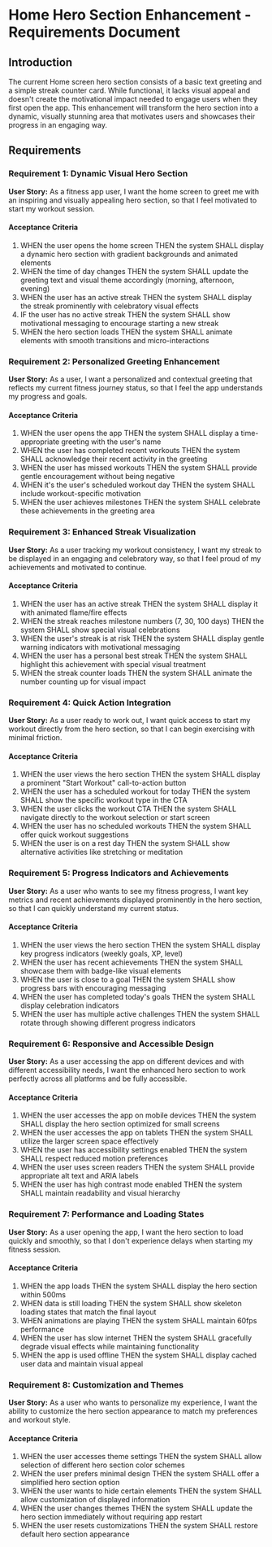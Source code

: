 # Home Hero Section Enhancement - Requirements Document

## Introduction

The current Home screen hero section consists of a basic text greeting and a simple streak counter card. While functional, it lacks visual appeal and doesn't create the motivational impact needed to engage users when they first open the app. This enhancement will transform the hero section into a dynamic, visually stunning area that motivates users and showcases their progress in an engaging way.

## Requirements

### Requirement 1: Dynamic Visual Hero Section

**User Story:** As a fitness app user, I want the home screen to greet me with an inspiring and visually appealing hero section, so that I feel motivated to start my workout session.

#### Acceptance Criteria

1. WHEN the user opens the home screen THEN the system SHALL display a dynamic hero section with gradient backgrounds and animated elements
2. WHEN the time of day changes THEN the system SHALL update the greeting text and visual theme accordingly (morning, afternoon, evening)
3. WHEN the user has an active streak THEN the system SHALL display the streak prominently with celebratory visual effects
4. IF the user has no active streak THEN the system SHALL show motivational messaging to encourage starting a new streak
5. WHEN the hero section loads THEN the system SHALL animate elements with smooth transitions and micro-interactions

### Requirement 2: Personalized Greeting Enhancement

**User Story:** As a user, I want a personalized and contextual greeting that reflects my current fitness journey status, so that I feel the app understands my progress and goals.

#### Acceptance Criteria

1. WHEN the user opens the app THEN the system SHALL display a time-appropriate greeting with the user's name
2. WHEN the user has completed recent workouts THEN the system SHALL acknowledge their recent activity in the greeting
3. WHEN the user has missed workouts THEN the system SHALL provide gentle encouragement without being negative
4. WHEN it's the user's scheduled workout day THEN the system SHALL include workout-specific motivation
5. WHEN the user achieves milestones THEN the system SHALL celebrate these achievements in the greeting area

### Requirement 3: Enhanced Streak Visualization

**User Story:** As a user tracking my workout consistency, I want my streak to be displayed in an engaging and celebratory way, so that I feel proud of my achievements and motivated to continue.

#### Acceptance Criteria

1. WHEN the user has an active streak THEN the system SHALL display it with animated flame/fire effects
2. WHEN the streak reaches milestone numbers (7, 30, 100 days) THEN the system SHALL show special visual celebrations
3. WHEN the user's streak is at risk THEN the system SHALL display gentle warning indicators with motivational messaging
4. WHEN the user has a personal best streak THEN the system SHALL highlight this achievement with special visual treatment
5. WHEN the streak counter loads THEN the system SHALL animate the number counting up for visual impact

### Requirement 4: Quick Action Integration

**User Story:** As a user ready to work out, I want quick access to start my workout directly from the hero section, so that I can begin exercising with minimal friction.

#### Acceptance Criteria

1. WHEN the user views the hero section THEN the system SHALL display a prominent "Start Workout" call-to-action button
2. WHEN the user has a scheduled workout for today THEN the system SHALL show the specific workout type in the CTA
3. WHEN the user clicks the workout CTA THEN the system SHALL navigate directly to the workout selection or start screen
4. WHEN the user has no scheduled workouts THEN the system SHALL offer quick workout suggestions
5. WHEN the user is on a rest day THEN the system SHALL show alternative activities like stretching or meditation

### Requirement 5: Progress Indicators and Achievements

**User Story:** As a user who wants to see my fitness progress, I want key metrics and recent achievements displayed prominently in the hero section, so that I can quickly understand my current status.

#### Acceptance Criteria

1. WHEN the user views the hero section THEN the system SHALL display key progress indicators (weekly goals, XP, level)
2. WHEN the user has recent achievements THEN the system SHALL showcase them with badge-like visual elements
3. WHEN the user is close to a goal THEN the system SHALL show progress bars with encouraging messaging
4. WHEN the user has completed today's goals THEN the system SHALL display celebration indicators
5. WHEN the user has multiple active challenges THEN the system SHALL rotate through showing different progress indicators

### Requirement 6: Responsive and Accessible Design

**User Story:** As a user accessing the app on different devices and with different accessibility needs, I want the enhanced hero section to work perfectly across all platforms and be fully accessible.

#### Acceptance Criteria

1. WHEN the user accesses the app on mobile devices THEN the system SHALL display the hero section optimized for small screens
2. WHEN the user accesses the app on tablets THEN the system SHALL utilize the larger screen space effectively
3. WHEN the user has accessibility settings enabled THEN the system SHALL respect reduced motion preferences
4. WHEN the user uses screen readers THEN the system SHALL provide appropriate alt text and ARIA labels
5. WHEN the user has high contrast mode enabled THEN the system SHALL maintain readability and visual hierarchy

### Requirement 7: Performance and Loading States

**User Story:** As a user opening the app, I want the hero section to load quickly and smoothly, so that I don't experience delays when starting my fitness session.

#### Acceptance Criteria

1. WHEN the app loads THEN the system SHALL display the hero section within 500ms
2. WHEN data is still loading THEN the system SHALL show skeleton loading states that match the final layout
3. WHEN animations are playing THEN the system SHALL maintain 60fps performance
4. WHEN the user has slow internet THEN the system SHALL gracefully degrade visual effects while maintaining functionality
5. WHEN the app is used offline THEN the system SHALL display cached user data and maintain visual appeal

### Requirement 8: Customization and Themes

**User Story:** As a user who wants to personalize my experience, I want the ability to customize the hero section appearance to match my preferences and workout style.

#### Acceptance Criteria

1. WHEN the user accesses theme settings THEN the system SHALL allow selection of different hero section color schemes
2. WHEN the user prefers minimal design THEN the system SHALL offer a simplified hero section option
3. WHEN the user wants to hide certain elements THEN the system SHALL allow customization of displayed information
4. WHEN the user changes themes THEN the system SHALL update the hero section immediately without requiring app restart
5. WHEN the user resets customizations THEN the system SHALL restore default hero section appearance